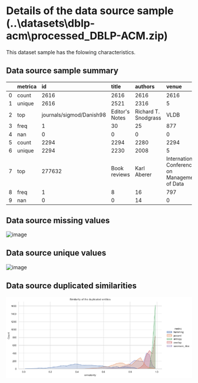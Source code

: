 # Details of the data source sample (..\datasets\dblp-acm\processed_DBLP-ACM.zip)


This dataset sample has the folowing characteristics.

## Data source sample summary

|    | metrica   | id                       | title          | authors              | venue                                          |   year | ds    |
|---:|:----------|:-------------------------|:---------------|:---------------------|:-----------------------------------------------|-------:|:------|
|  0 | count     | 2616                     | 2616           | 2616                 | 2616                                           |   2616 | DBLP2 |
|  1 | unique    | 2616                     | 2521           | 2316                 | 5                                              |     10 | DBLP2 |
|  2 | top       | journals/sigmod/Danish98 | Editor's Notes | Richard T. Snodgrass | VLDB                                           |   2003 | DBLP2 |
|  3 | freq      | 1                        | 30             | 25                   | 877                                            |    346 | DBLP2 |
|  4 | nan       | 0                        | 0              | 0                    | 0                                              |      0 | DBLP2 |
|  5 | count     | 2294                     | 2294           | 2280                 | 2294                                           |   2294 | ACM   |
|  6 | unique    | 2294                     | 2230           | 2008                 | 5                                              |     10 | ACM   |
|  7 | top       | 277632                   | Book reviews   | Karl Aberer          | International Conference on Management of Data |   2001 | ACM   |
|  8 | freq      | 1                        | 8              | 16                   | 797                                            |    282 | ACM   |
|  9 | nan       | 0                        | 0              | 14                   | 0                                              |      0 | ACM   |

## Data source missing values

![image](https://github.com/thiagonobrega/ds_utils/blob/master/datasets/dblp-acm/stats/dblp-acm_missing.png "Sim")

## Data source unique values

![image](https://github.com/thiagonobrega/ds_utils/blob/master/datasets/dblp-acm/stats/dblp-acm_unique.png "Sim")

## Data source duplicated similarities

![image](https://github.com/thiagonobrega/ds_utils/blob/master/datasets/dblp-acm/stats/dblp-acm_gsim.png "Sim")

